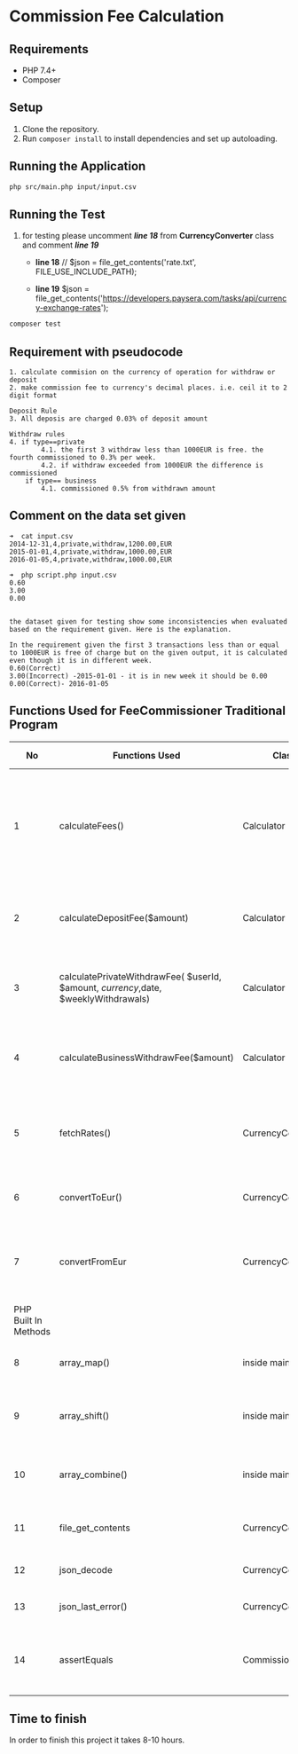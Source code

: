 # Commission Fee Calculation

## Requirements

- PHP 7.4+
- Composer

## Setup

1. Clone the repository.
2. Run `composer install` to install dependencies and set up autoloading.

## Running the Application

```sh
php src/main.php input/input.csv

```
## Running the Test
1. for testing please uncomment _**line 18**_ from **CurrencyConverter** class and comment _**line 19**_
   
   - **line 18** // $json = file_get_contents('rate.txt', FILE_USE_INCLUDE_PATH);
   
   - **line 19**  $json = file_get_contents('https://developers.paysera.com/tasks/api/currency-exchange-rates');


```sh
composer test
```

## Requirement with pseudocode
```
1. calculate commision on the currency of operation for withdraw or deposit
2. make commission fee to currency's decimal places. i.e. ceil it to 2 digit format

Deposit Rule
3. All deposis are charged 0.03% of deposit amount

Withdraw rules
4. if type==private
        4.1. the first 3 withdraw less than 1000EUR is free. the fourth commissioned to 0.3% per week.
        4.2. if withdraw exceeded from 1000EUR the difference is commissioned
    if type== business
        4.1. commissioned 0.5% from withdrawn amount

```


## Comment on the data set given

```
➜  cat input.csv 
2014-12-31,4,private,withdraw,1200.00,EUR
2015-01-01,4,private,withdraw,1000.00,EUR
2016-01-05,4,private,withdraw,1000.00,EUR

➜  php script.php input.csv
0.60
3.00
0.00


the dataset given for testing show some inconsistencies when evaluated based on the requirement given. Here is the explanation. 

In the requirement given the first 3 transactions less than or equal to 1000EUR is free of charge but on the given output, it is calculated even though it is in different week. 
0.60(Correct)
3.00(Incorrect) -2015-01-01 - it is in new week it should be 0.00
0.00(Correct)- 2016-01-05

```
## Functions Used for FeeCommissioner Traditional Program
| No                   | Functions Used                                                                      | Class                | Purpose of its use                                                         |
| -------------------- | ----------------------------------------------------------------------------------- | -------------------- | -------------------------------------------------------------------------- |
| 1                    | calculateFees()                                                                     | Calculator           | Used to calculate private and business charge fee for deposit and withdraw |
| 2                    | calculateDepositFee($amount)                                                        | Calculator           | Used to calculate Deposit fee - 0.03% of deposit                           |
| 3                    | calculatePrivateWithdrawFee( $userId, $amount, $currency,$date, $weeklyWithdrawals) | Calculator           | used to calcualte withdraw fee it may be 0.00 or 0.03                      |
| 4                    | calculateBusinessWithdrawFee($amount)                                               | Calculator           | Used to calculate withdraw fee it is always 0.05%                          |
| 5                    | fetchRates()                                                                        | CurrencyConverter    | Used to fetch exchange rates from api or local file rate.                  |
| 6                    | convertToEur()                                                                      | CurrencyConverter    | Used to convert currencies to Eur                                          |
| 7                    | convertFromEur                                                                      | CurrencyConverter    | Used to convert currencies from Eur to the original currency.              |
| PHP Built In            Methods |                                                                                     |                      |                                                                   |
| 8                    | array_map()                                                                         | inside main.php file | for mapping array values                                                   |
| 9                    | array_shift()                                                                       | inside main.php file | for returning the first row of array                                       |
| 10                   | array_combine()                                                                     | inside main.php file | for creating key:value pain in array                                       |
| 11                   | file_get_contents                                                                   | CurrencyConverter    | for converting file to string                                              |
| 12                   | json_decode                                                                         | CurrencyConverter    | to convert json file to array                                              |
| 13                   | json_last_error()                                                                   | CurrencyConverter    | access json last error                                                     |
| 14                   | assertEquals                                                                        | CommissionFeeTest    | phpunit method to test two values. in this case array's |



## Time to finish
In order to finish this project it takes 8-10 hours.

